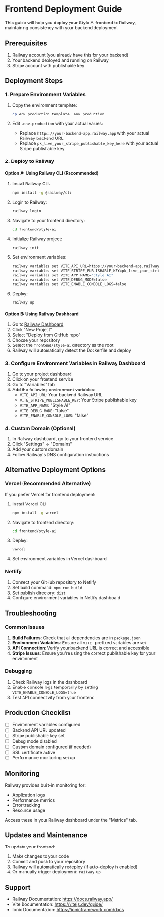 # Frontend Deployment Guide

This guide will help you deploy your Style AI frontend to Railway, maintaining consistency with your backend deployment.

## Prerequisites

1. Railway account (you already have this for your backend)
2. Your backend deployed and running on Railway
3. Stripe account with publishable key

## Deployment Steps

### 1. Prepare Environment Variables

1. Copy the environment template:
   ```bash
   cp env.production.template .env.production
   ```

2. Edit `.env.production` with your actual values:
   - Replace `https://your-backend-app.railway.app` with your actual Railway backend URL
   - Replace `pk_live_your_stripe_publishable_key_here` with your actual Stripe publishable key

### 2. Deploy to Railway

#### Option A: Using Railway CLI (Recommended)

1. Install Railway CLI:
   ```bash
   npm install -g @railway/cli
   ```

2. Login to Railway:
   ```bash
   railway login
   ```

3. Navigate to your frontend directory:
   ```bash
   cd frontend/style-ai
   ```

4. Initialize Railway project:
   ```bash
   railway init
   ```

5. Set environment variables:
   ```bash
   railway variables set VITE_API_URL=https://your-backend-app.railway.app
   railway variables set VITE_STRIPE_PUBLISHABLE_KEY=pk_live_your_stripe_key
   railway variables set VITE_APP_NAME="Style AI"
   railway variables set VITE_DEBUG_MODE=false
   railway variables set VITE_ENABLE_CONSOLE_LOGS=false
   ```

6. Deploy:
   ```bash
   railway up
   ```

#### Option B: Using Railway Dashboard

1. Go to [Railway Dashboard](https://railway.app/dashboard)
2. Click "New Project"
3. Select "Deploy from GitHub repo"
4. Choose your repository
5. Select the `frontend/style-ai` directory as the root
6. Railway will automatically detect the Dockerfile and deploy

### 3. Configure Environment Variables in Railway Dashboard

1. Go to your project dashboard
2. Click on your frontend service
3. Go to "Variables" tab
4. Add the following environment variables:
   - `VITE_API_URL`: Your backend Railway URL
   - `VITE_STRIPE_PUBLISHABLE_KEY`: Your Stripe publishable key
   - `VITE_APP_NAME`: "Style AI"
   - `VITE_DEBUG_MODE`: "false"
   - `VITE_ENABLE_CONSOLE_LOGS`: "false"

### 4. Custom Domain (Optional)

1. In Railway dashboard, go to your frontend service
2. Click "Settings" → "Domains"
3. Add your custom domain
4. Follow Railway's DNS configuration instructions

## Alternative Deployment Options

### Vercel (Recommended Alternative)

If you prefer Vercel for frontend deployment:

1. Install Vercel CLI:
   ```bash
   npm install -g vercel
   ```

2. Navigate to frontend directory:
   ```bash
   cd frontend/style-ai
   ```

3. Deploy:
   ```bash
   vercel
   ```

4. Set environment variables in Vercel dashboard

### Netlify

1. Connect your GitHub repository to Netlify
2. Set build command: `npm run build`
3. Set publish directory: `dist`
4. Configure environment variables in Netlify dashboard

## Troubleshooting

### Common Issues

1. **Build Failures**: Check that all dependencies are in `package.json`
2. **Environment Variables**: Ensure all `VITE_` prefixed variables are set
3. **API Connection**: Verify your backend URL is correct and accessible
4. **Stripe Issues**: Ensure you're using the correct publishable key for your environment

### Debugging

1. Check Railway logs in the dashboard
2. Enable console logs temporarily by setting `VITE_ENABLE_CONSOLE_LOGS=true`
3. Test API connectivity from your frontend

## Production Checklist

- [ ] Environment variables configured
- [ ] Backend API URL updated
- [ ] Stripe publishable key set
- [ ] Debug mode disabled
- [ ] Custom domain configured (if needed)
- [ ] SSL certificate active
- [ ] Performance monitoring set up

## Monitoring

Railway provides built-in monitoring for:
- Application logs
- Performance metrics
- Error tracking
- Resource usage

Access these in your Railway dashboard under the "Metrics" tab.

## Updates and Maintenance

To update your frontend:

1. Make changes to your code
2. Commit and push to your repository
3. Railway will automatically redeploy (if auto-deploy is enabled)
4. Or manually trigger deployment: `railway up`

## Support

- Railway Documentation: https://docs.railway.app/
- Vite Documentation: https://vitejs.dev/guide/
- Ionic Documentation: https://ionicframework.com/docs


